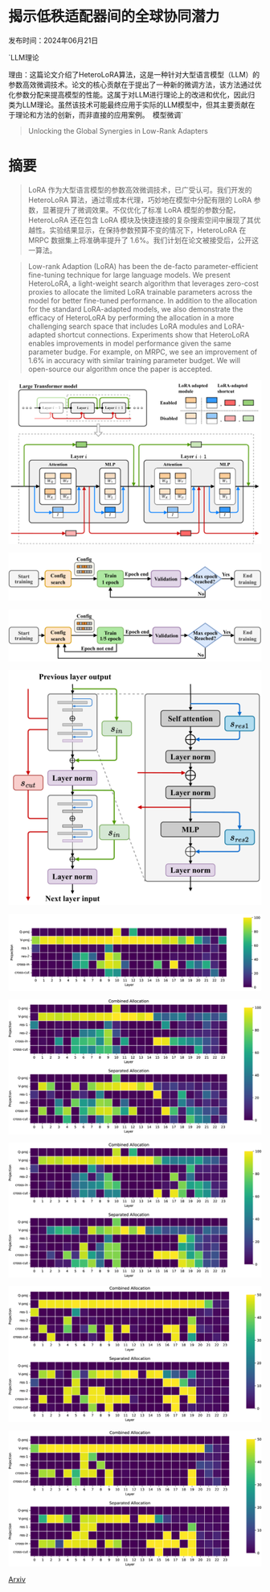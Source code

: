 # 揭示低秩适配器间的全球协同潜力

发布时间：2024年06月21日

`LLM理论

理由：这篇论文介绍了HeteroLoRA算法，这是一种针对大型语言模型（LLM）的参数高效微调技术。论文的核心贡献在于提出了一种新的微调方法，该方法通过优化参数分配来提高模型的性能。这属于对LLM进行理论上的改进和优化，因此归类为LLM理论。虽然该技术可能最终应用于实际的LLM模型中，但其主要贡献在于理论和方法的创新，而非直接的应用案例。` `模型微调`

> Unlocking the Global Synergies in Low-Rank Adapters

# 摘要

> LoRA 作为大型语言模型的参数高效微调技术，已广受认可。我们开发的 HeteroLoRA 算法，通过零成本代理，巧妙地在模型中分配有限的 LoRA 参数，显著提升了微调效果。不仅优化了标准 LoRA 模型的参数分配，HeteroLoRA 还在包含 LoRA 模块及快捷连接的复杂搜索空间中展现了其优越性。实验结果显示，在保持参数预算不变的情况下，HeteroLoRA 在 MRPC 数据集上将准确率提升了 1.6%。我们计划在论文被接受后，公开这一算法。

> Low-rank Adaption (LoRA) has been the de-facto parameter-efficient fine-tuning technique for large language models. We present HeteroLoRA, a light-weight search algorithm that leverages zero-cost proxies to allocate the limited LoRA trainable parameters across the model for better fine-tuned performance. In addition to the allocation for the standard LoRA-adapted models, we also demonstrate the efficacy of HeteroLoRA by performing the allocation in a more challenging search space that includes LoRA modules and LoRA-adapted shortcut connections. Experiments show that HeteroLoRA enables improvements in model performance given the same parameter budge. For example, on MRPC, we see an improvement of 1.6% in accuracy with similar training parameter budget. We will open-source our algorithm once the paper is accepted.

![揭示低秩适配器间的全球协同潜力](../../../paper_images/2406.14956/x1.png)

![揭示低秩适配器间的全球协同潜力](../../../paper_images/2406.14956/x2.png)

![揭示低秩适配器间的全球协同潜力](../../../paper_images/2406.14956/x3.png)

![揭示低秩适配器间的全球协同潜力](../../../paper_images/2406.14956/x4.png)

![揭示低秩适配器间的全球协同潜力](../../../paper_images/2406.14956/x5.png)

![揭示低秩适配器间的全球协同潜力](../../../paper_images/2406.14956/x6.png)

![揭示低秩适配器间的全球协同潜力](../../../paper_images/2406.14956/x7.png)

![揭示低秩适配器间的全球协同潜力](../../../paper_images/2406.14956/x8.png)

![揭示低秩适配器间的全球协同潜力](../../../paper_images/2406.14956/x9.png)

[Arxiv](https://arxiv.org/abs/2406.14956)